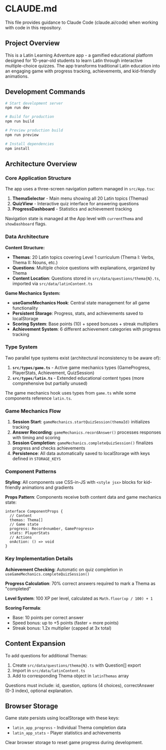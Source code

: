 # CLAUDE.md

This file provides guidance to Claude Code (claude.ai/code) when working with code in this repository.

## Project Overview

This is a Latin Learning Adventure app - a gamified educational platform designed for 10-year-old students to learn Latin through interactive multiple-choice quizzes. The app transforms traditional Latin education into an engaging game with progress tracking, achievements, and kid-friendly animations.

## Development Commands

```bash
# Start development server
npm run dev

# Build for production  
npm run build

# Preview production build
npm run preview

# Install dependencies
npm install
```

## Architecture Overview

### Core Application Structure

The app uses a three-screen navigation pattern managed in `src/App.tsx`:

1. **ThemaSelector** - Main menu showing all 20 Latin topics (Themas)
2. **QuizView** - Interactive quiz interface for answering questions  
3. **ProgressDashboard** - Statistics and achievement tracking

Navigation state is managed at the App level with `currentThema` and `showDashboard` flags.

### Data Architecture

**Content Structure:**
- **Themas**: 20 Latin topics covering Level 1 curriculum (Thema I: Verbs, Thema II: Nouns, etc.)
- **Questions**: Multiple choice questions with explanations, organized by Thema
- **Content Location**: Questions stored in `src/data/questions/thema{N}.ts`, imported via `src/data/latinContent.ts`

**Game Mechanics System:**
- **useGameMechanics Hook**: Central state management for all game functionality
- **Persistent Storage**: Progress, stats, and achievements saved to localStorage
- **Scoring System**: Base points (10) + speed bonuses + streak multipliers
- **Achievement System**: 6 different achievement categories with progress tracking

### Type System

Two parallel type systems exist (architectural inconsistency to be aware of):

1. **`src/types/game.ts`** - Active game mechanics types (GameProgress, PlayerStats, Achievement, QuizSession)  
2. **`src/types/latin.ts`** - Extended educational content types (more comprehensive but partially unused)

The game mechanics hook uses types from `game.ts` while some components reference `latin.ts`.

### Game Mechanics Flow

1. **Session Start**: `gameMechanics.startQuizSession(themaId)` initializes tracking
2. **Answer Recording**: `gameMechanics.recordAnswer()` processes responses with timing and scoring  
3. **Session Completion**: `gameMechanics.completeQuizSession()` finalizes progress and checks achievements
4. **Persistence**: All data automatically saved to localStorage with keys defined in `STORAGE_KEYS`

### Component Patterns

**Styling**: All components use CSS-in-JS with `<style jsx>` blocks for kid-friendly animations and gradients

**Props Pattern**: Components receive both content data and game mechanics state:
```tsx
interface ComponentProps {
  // Content
  themas: Thema[]
  // Game state  
  progress: Record<number, GameProgress>
  stats: PlayerStats
  // Actions
  onAction: () => void
}
```

### Key Implementation Details

**Achievement Checking**: Automatic on quiz completion in `useGameMechanics.completeQuizSession()`

**Progress Calculation**: 70% correct answers required to mark a Thema as "completed"

**Level System**: 100 XP per level, calculated as `Math.floor(xp / 100) + 1`

**Scoring Formula**: 
- Base: 10 points per correct answer
- Speed bonus: up to +5 points (faster = more points)
- Streak bonus: 1.2x multiplier (capped at 3x total)

## Content Expansion

To add questions for additional Themas:

1. Create `src/data/questions/thema{N}.ts` with Question[] export
2. Import in `src/data/latinContent.ts`  
3. Add to corresponding Thema object in `latinThemas` array

Questions must include: id, question, options (4 choices), correctAnswer (0-3 index), optional explanation.

## Browser Storage

Game state persists using localStorage with these keys:
- `latin_app_progress` - Individual Thema completion data
- `latin_app_stats` - Player statistics and achievements

Clear browser storage to reset game progress during development.
